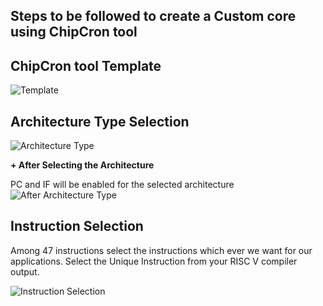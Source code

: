 ## Steps to be followed to create a Custom core using ChipCron tool
## ChipCron tool Template
![Template](https://github.com/eceelango/RISC-V_HDP/assets/65966247/d5a3f70c-07e0-4541-9870-0043d773bf44)
## Architecture Type Selection
![Architecture Type](https://github.com/eceelango/RISC-V_HDP/assets/65966247/be58b678-f715-4022-8d91-84d461484473)

**+ After Selecting the Architecture**

  PC and IF will be enabled for the selected architecture
  ![After Architecture Type](https://github.com/eceelango/RISC-V_HDP/assets/65966247/776e5e0a-02a1-486c-9d90-d0e13ed691be)
## Instruction Selection
Among 47 instructions select the instructions which ever we want for our applications. Select the Unique Instruction from your RISC V compiler output.

![Instruction Selection](https://github.com/eceelango/RISC-V_HDP/assets/65966247/d49c5901-d99e-4ffd-b35f-ced3da397407)
